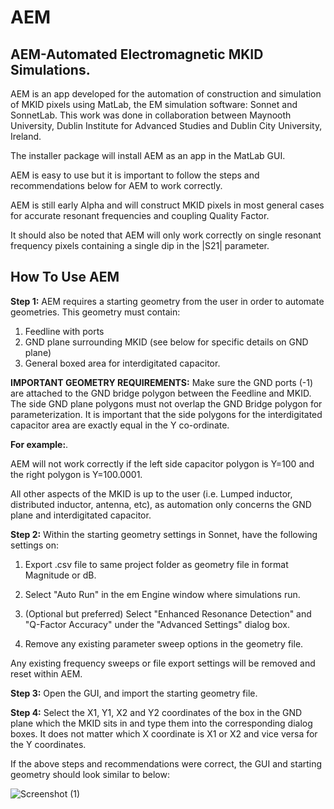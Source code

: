 # AEM
## AEM-Automated Electromagnetic MKID Simulations. 


AEM is an app developed for the automation of construction and simulation of MKID pixels using MatLab, the EM simulation software: Sonnet and SonnetLab. This work was done in collaboration between Maynooth University, Dublin Institute for Advanced Studies and Dublin City University, Ireland.  


The installer package will install AEM as an app in the MatLab GUI.  

AEM is easy to use but it is important to follow the steps and recommendations below for AEM to work correctly.  

AEM is still early Alpha and will construct MKID pixels in most general cases for accurate resonant frequencies and coupling Quality Factor.  

It should also be noted that AEM will only work correctly on single resonant frequency pixels containing a single dip in the |S21| parameter.  


## How To Use AEM
**Step 1:**
AEM requires a starting geometry from the user in order to automate geometries. This geometry must contain:  

1) Feedline with ports
2) GND plane surrounding MKID (see below for specific details on GND plane)
3) General boxed area for interdigitated capacitor.

**IMPORTANT GEOMETRY REQUIREMENTS:**
Make sure the GND ports (-1) are attached to the GND bridge polygon between the Feedline and MKID. The side GND plane polygons must not overlap the GND Bridge polygon for parameterization.
It is important that the side polygons for the interdigitated capacitor area are exactly equal in the Y co-ordinate.  

**For example:**. 

AEM will not work correctly if the left side capacitor polygon is Y=100 and the right polygon is Y=100.0001.  


All other aspects of the MKID is up to the user (i.e. Lumped inductor, distributed inductor, antenna, etc), as automation only concerns the GND plane and interdigitated capacitor.  


**Step 2:**
Within the starting geometry settings in Sonnet, have the following settings on:  


1) Export .csv file to same project folder as geometry file in format Magnitude or dB.  

2) Select "Auto Run" in the em Engine window where simulations run.

3) (Optional but preferred) Select "Enhanced Resonance Detection" and "Q-Factor Accuracy" under the "Advanced Settings" dialog box.

4) Remove any existing parameter sweep options in the geometry file.

Any existing frequency sweeps or file export settings will be removed and reset within AEM.  


**Step 3:**
Open the GUI, and import the starting geometry file.

**Step 4:**
Select the X1, Y1, X2 and Y2 coordinates of the box in the GND plane which the MKID sits in and type them into the corresponding dialog boxes. It does not matter which X coordinate is X1 or X2 and vice versa for the Y coordinates.  

If the above steps and recommendations were correct, the GUI and starting geometry should look similar to below:  


![Screenshot (1)](https://github.com/scathalmca/AEM/assets/92909628/929909c7-3720-4ab4-a083-a9f8aabc4fc3)

